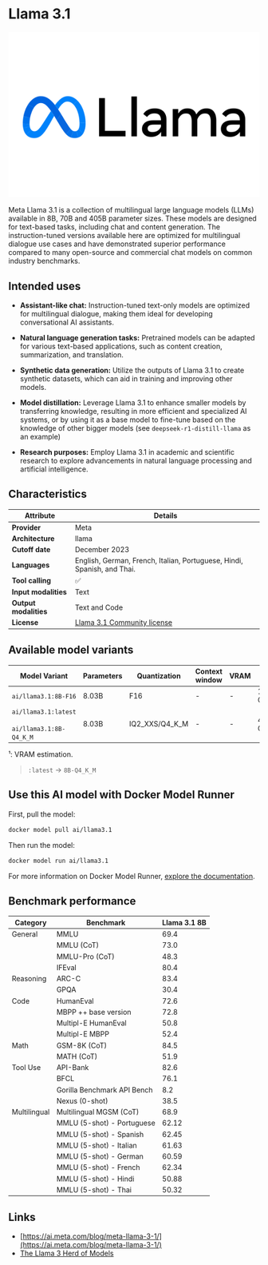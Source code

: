 # Llama 3.1

![logo](https://github.com/docker/model-cards/raw/refs/heads/main/logos/meta-280x184-overview@2x.svg)

​Meta Llama 3.1 is a collection of multilingual large language models (LLMs) available in 8B, 70B and 405B parameter sizes. These models are designed for text-based tasks, including chat and content generation. The instruction-tuned versions available here are optimized for multilingual dialogue use cases and have demonstrated superior performance compared to many open-source and commercial chat models on common industry benchmarks. 

## Intended uses

- **Assistant-like chat:** Instruction-tuned text-only models are optimized for multilingual dialogue, making them ideal for developing conversational AI assistants. ​

- **Natural language generation tasks:** Pretrained models can be adapted for various text-based applications, such as content creation, summarization, and translation. ​

- **Synthetic data generation:** Utilize the outputs of Llama 3.1 to create synthetic datasets, which can aid in training and improving other models. ​

- **Model distillation:** Leverage Llama 3.1 to enhance smaller models by transferring knowledge, resulting in more efficient and specialized AI systems, or by using it as a base model to fine-tune based on the knowledge of other bigger models (see `deepseek-r1-distill-llama` as an example) ​

- **Research purposes:** Employ Llama 3.1 in academic and scientific research to explore advancements in natural language processing and artificial intelligence. 

## Characteristics

| Attribute             | Details        |
|---------------------- |----------------|
| **Provider**          | Meta           |
| **Architecture**      | llama          |
| **Cutoff date**       | December 2023  |
| **Languages**         | English, German, French, Italian, Portuguese, Hindi, Spanish, and Thai.|
| **Tool calling**      | ✅             |
| **Input modalities**  | Text           |
| **Output modalities** | Text and Code  |
| **License**           | [Llama 3.1 Community license](https://github.com/meta-llama/llama-models/blob/main/models/llama3_1/LICENSE)|

## Available model variants

| Model Variant | Parameters | Quantization | Context window | VRAM | Size |
|---------------|------------|--------------|----------------|------|-------|
| `ai/llama3.1:8B-F16` | 8.03B | F16 | - | - | 16.07 GB |
| `ai/llama3.1:latest`<br><br>`ai/llama3.1:8B-Q4_K_M` | 8.03B | IQ2_XXS/Q4_K_M | - | - | 4.92 GB |

¹: VRAM estimation.

> `:latest` → `8B-Q4_K_M`

## Use this AI model with Docker Model Runner

First, pull the model:

```bash
docker model pull ai/llama3.1
```

Then run the model:

```bash
docker model run ai/llama3.1
```

For more information on Docker Model Runner, [explore the documentation](https://docs.docker.com/desktop/features/model-runner/).

## Benchmark performance

| Category    | Benchmark                    | Llama 3.1 8B |
|-------------|------------------------------|--------------|
| General     | MMLU                         | 69.4         |
|             | MMLU (CoT)                   | 73.0         |
|             | MMLU-Pro (CoT)               | 48.3         |
|             | IFEval                       | 80.4         |
| Reasoning   | ARC-C                        | 83.4         |
|             | GPQA                         | 30.4         |
| Code        | HumanEval                    | 72.6         |
|             | MBPP ++ base version         | 72.8         |
|             | Multipl-E HumanEval          | 50.8         |
|             | Multipl-E MBPP               | 52.4         |
| Math        | GSM-8K (CoT)                 | 84.5         |
|             | MATH (CoT)                   | 51.9         |
| Tool Use    | API-Bank                     | 82.6         |
|             | BFCL                         | 76.1         |
|             | Gorilla Benchmark API Bench  | 8.2          |
|             | Nexus (0-shot)               | 38.5         |
| Multilingual| Multilingual MGSM (CoT)      | 68.9         |
|             | MMLU (5-shot) - Portuguese   | 62.12        |
|             | MMLU (5-shot) - Spanish      | 62.45        |
|             | MMLU (5-shot) - Italian      | 61.63        |
|             | MMLU (5-shot) - German       | 60.59        |
|             | MMLU (5-shot) - French       | 62.34        |
|             | MMLU (5-shot) - Hindi        | 50.88        |
|             | MMLU (5-shot) - Thai         | 50.32        |

## Links
- [https://ai.meta.com/blog/meta-llama-3-1/](https://ai.meta.com/blog/meta-llama-3-1/)
- [The Llama 3 Herd of Models](https://arxiv.org/pdf/2407.21783)
